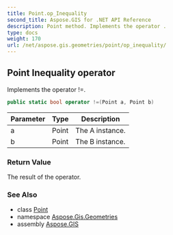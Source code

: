 ```yaml
---
title: Point.op_Inequality
second_title: Aspose.GIS for .NET API Reference
description: Point method. Implements the operator .
type: docs
weight: 170
url: /net/aspose.gis.geometries/point/op_inequality/
---
```

## Point Inequality operator

Implements the operator !=.

```csharp
public static bool operator !=(Point a, Point b)
```

| Parameter | Type | Description |
| --- | --- | --- |
| a | Point | The A instance. |
| b | Point | The B instance. |

### Return Value

The result of the operator.

### See Also

* class [Point](../)
* namespace [Aspose.Gis.Geometries](../../point/)
* assembly [Aspose.GIS](../../../)


